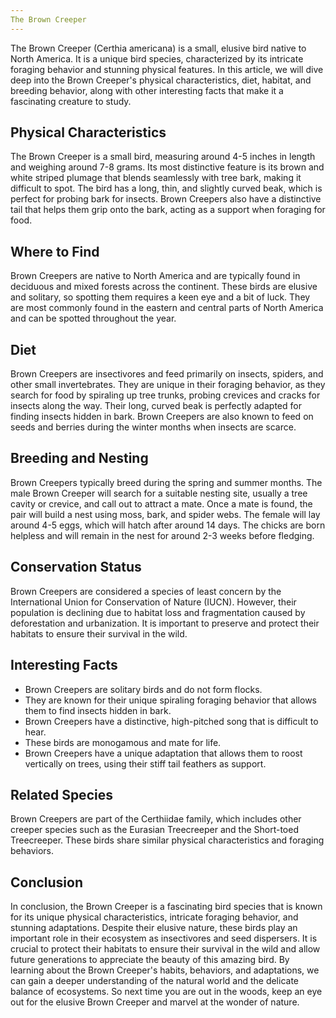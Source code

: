 ```yaml
---
The Brown Creeper
---
```


The Brown Creeper (Certhia americana) is a small, elusive bird native to North America. It is a unique bird species, characterized by its intricate foraging behavior and stunning physical features. In this article, we will dive deep into the Brown Creeper's physical characteristics, diet, habitat, and breeding behavior, along with other interesting facts that make it a fascinating creature to study.

## Physical Characteristics

The Brown Creeper is a small bird, measuring around 4-5 inches in length and weighing around 7-8 grams. Its most distinctive feature is its brown and white striped plumage that blends seamlessly with tree bark, making it difficult to spot. The bird has a long, thin, and slightly curved beak, which is perfect for probing bark for insects. Brown Creepers also have a distinctive tail that helps them grip onto the bark, acting as a support when foraging for food.

## Where to Find

Brown Creepers are native to North America and are typically found in deciduous and mixed forests across the continent. These birds are elusive and solitary, so spotting them requires a keen eye and a bit of luck. They are most commonly found in the eastern and central parts of North America and can be spotted throughout the year.

## Diet

Brown Creepers are insectivores and feed primarily on insects, spiders, and other small invertebrates. They are unique in their foraging behavior, as they search for food by spiraling up tree trunks, probing crevices and cracks for insects along the way. Their long, curved beak is perfectly adapted for finding insects hidden in bark. Brown Creepers are also known to feed on seeds and berries during the winter months when insects are scarce.

## Breeding and Nesting

Brown Creepers typically breed during the spring and summer months. The male Brown Creeper will search for a suitable nesting site, usually a tree cavity or crevice, and call out to attract a mate. Once a mate is found, the pair will build a nest using moss, bark, and spider webs. The female will lay around 4-5 eggs, which will hatch after around 14 days. The chicks are born helpless and will remain in the nest for around 2-3 weeks before fledging.

## Conservation Status

Brown Creepers are considered a species of least concern by the International Union for Conservation of Nature (IUCN). However, their population is declining due to habitat loss and fragmentation caused by deforestation and urbanization. It is important to preserve and protect their habitats to ensure their survival in the wild.

## Interesting Facts

-   Brown Creepers are solitary birds and do not form flocks.
-   They are known for their unique spiraling foraging behavior that allows them to find insects hidden in bark.
-   Brown Creepers have a distinctive, high-pitched song that is difficult to hear.
-   These birds are monogamous and mate for life.
-   Brown Creepers have a unique adaptation that allows them to roost vertically on trees, using their stiff tail feathers as support.

## Related Species

Brown Creepers are part of the Certhiidae family, which includes other creeper species such as the Eurasian Treecreeper and the Short-toed Treecreeper. These birds share similar physical characteristics and foraging behaviors.

## Conclusion

In conclusion, the Brown Creeper is a fascinating bird species that is known for its unique physical characteristics, intricate foraging behavior, and stunning adaptations. Despite their elusive nature, these birds play an important role in their ecosystem as insectivores and seed dispersers. It is crucial to protect their habitats to ensure their survival in the wild and allow future generations to appreciate the beauty of this amazing bird. By learning about the Brown Creeper's habits, behaviors, and adaptations, we can gain a deeper understanding of the natural world and the delicate balance of ecosystems. So next time you are out in the woods, keep an eye out for the elusive Brown Creeper and marvel at the wonder of nature.
